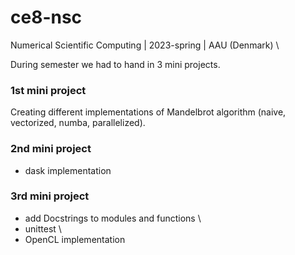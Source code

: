 # ce8-nsc
Numerical Scientific Computing | 2023-spring | AAU (Denmark) \

During semester we had to hand in 3 mini projects. 

### 1st mini project 
Creating different implementations of Mandelbrot algorithm (naive, vectorized, numba, parallelized).

### 2nd mini project  
- dask implementation

### 3rd mini project
- add Docstrings to modules and functions \
- unittest \
- OpenCL implementation
